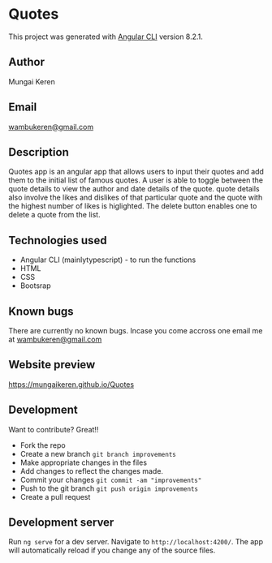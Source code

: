 # Quotes
This project was generated with [Angular CLI](https://github.com/angular/angular-cli) version 8.2.1.
## Author
Mungai Keren
## Email
wambukeren@gmail.com
## Description 
Quotes app is an angular app that allows users to input their quotes and add them to the initial list of famous quotes.
A user is able to toggle between the quote details to view the author and date details of the quote.
quote details also involve the likes and dislikes of that particular quote and the quote with the highest number of likes is higlighted.
The delete button enables one to delete a quote from the list.
## Technologies used
* Angular CLI (mainlytypescript) - to run the functions
* HTML
* CSS
* Bootsrap
## Known bugs
There are currently no known bugs. Incase you come accross one email me at wambukeren@gmail.com
## Website preview
https://mungaikeren.github.io/Quotes
## Development
Want to contribute? Great!!
* Fork the repo
* Create a new branch ```git branch improvements```
* Make appropriate changes in the files
* Add changes to reflect the changes made.
* Commit your changes ```git commit -am "improvements"```
* Push to the git branch ```git push origin improvements```
* Create a pull request
## Development server
Run `ng serve` for a dev server. Navigate to `http://localhost:4200/`. The app will automatically reload if you change any of the source files.

